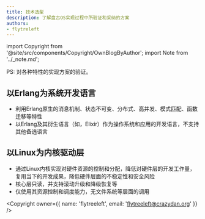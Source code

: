 ```yaml
---
title: 技术选型
description: 了解盘古OS实现过程中所验证和采纳的方案
authors:
- flytreleft
---
```


import Copyright from '@site/src/components/Copyright/OwnBlogByAuthor';
import Note from '../_note.md';

<Note />


PS: 对各种特性的实现方案的验证。

## 以Erlang为系统开发语言

- 利用Erlang原生的消息机制、状态不可变、分布式、高并发、模式匹配、函数迁移等特性
- 以Erlang及其衍生语言（如，Elixir）作为操作系统和应用的开发语言，不支持其他备选语言

## 以Linux为内核驱动层

- 通过Linux内核实现对硬件资源的控制和分配，降低对硬件层的开发工作量，
  复用当下的开发成果，降低硬件层面的不稳定性和安全风险
- 核心层只读，并支持滚动升级和降级恢复等
- 仅使用其资源控制和调度能力，无文件系统等层面的调用




<Copyright
  owner={{
    name: 'flytreeleft', email: 'flytreeleft@crazydan.org'
  }}
/>
